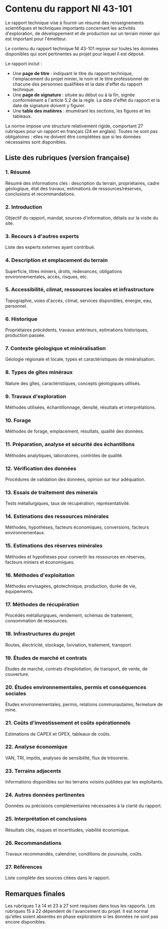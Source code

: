 # Contenu du rapport NI 43-101

Le rapport technique vise à fournir un résumé des renseignements scientifiques et techniques importants concernant les activités d'exploration, de développement et de production sur un terrain minier qui est important pour l'émetteur.

Le contenu du rapport technique NI 43-101 repose sur toutes les données disponibles qui sont pertinentes au projet pour lequel il est déposé.

Le rapport inclut :

- Une **page de titre** : indiquant le titre du rapport technique, l'emplacement du projet minier, le nom et le titre professionnel de chacune des personnes qualifiées et la date d'effet du rapport technique.
- Une **page de signature** : située au début ou à la fin, signée conformément à l'article 5.2 de la règle. La date d'effet du rapport et la date de signature doivent y figurer.
- Une **table des matières** : énumérant les sections, les figures et les tableaux.

La norme impose une structure relativement rigide, comportant 27 rubriques pour un rapport en français (24 en anglais). Toutes ne sont pas obligatoires : elles ne doivent être complétées que si les données nécessaires sont disponibles.

## Liste des rubriques (version française)

### 1. Résumé
Résumé des informations clés : description du terrain, propriétaires, cadre géologique, état des travaux, estimations de ressources/réserves, conclusions et recommandations.

### 2. Introduction
Objectif du rapport, mandat, sources d'information, détails sur la visite du site.

### 3. Recours à d'autres experts
Liste des experts externes ayant contribué.

### 4. Description et emplacement du terrain
Superficie, titres miniers, droits, redevances, obligations environnementales, accès, risques, etc.

### 5. Accessibilité, climat, ressources locales et infrastructure
Topographie, voies d'accès, climat, services disponibles, énergie, eau, personnel.

### 6. Historique
Propriétaires précédents, travaux antérieurs, estimations historiques, production passée.

### 7. Contexte géologique et minéralisation
Géologie régionale et locale, types et caractéristiques de minéralisation.

### 8. Types de gîtes minéraux
Nature des gîtes, caractéristiques, concepts géologiques utilisés.

### 9. Travaux d'exploration
Méthodes utilisées, échantillonnage, densité, résultats et interprétations.

### 10. Forage
Méthodes de forage, emplacement, résultats, qualité des données.

### 11. Préparation, analyse et sécurité des échantillons
Méthodes analytiques, laboratoires, contrôles de qualité.

### 12. Vérification des données
Procédures de validation des données, opinion sur leur adéquation.

### 13. Essais de traitement des minerais
Tests métallurgiques, taux de récupération, représentativité.

### 14. Estimations des ressources minérales
Méthodes, hypothèses, facteurs économiques, conversions, facteurs environnementaux.

### 15. Estimations des réserves minérales
Méthodes et hypothèses pour convertir les ressources en réserves, facteurs miniers et économiques.

### 16. Méthodes d'exploitation
Méthodes envisagées, géotechnique, production, durée de vie, équipements.

### 17. Méthodes de récupération
Procédés métallurgiques, rendement, schémas de traitement, consommation de ressources.

### 18. Infrastructures du projet
Routes, électricité, stockage, lixiviation, traitement, transport.

### 19. Études de marché et contrats
Études de marché, contrats d’exploitation, de transport, de vente, de couverture.

### 20. Études environnementales, permis et conséquences sociales
Études environnementales, permis, relations communautaires, fermeture de mine.

### 21. Coûts d'investissement et coûts opérationnels
Estimations de CAPEX et OPEX, tableaux de coûts.

### 22. Analyse économique
VAN, TRI, impôts, analyses de sensibilité, flux de trésorerie.

### 23. Terrains adjacents
Informations disponibles sur les terrains voisins publiées par les exploitants.

### 24. Autres données pertinentes
Données ou précisions complémentaires nécessaires à la clarté du rapport.

### 25. Interprétation et conclusions
Résultats clés, risques et incertitudes, viabilité économique.

### 26. Recommandations
Travaux recommandés, calendrier, conditions de poursuite, coûts.

### 27. Références
Liste complète des sources citées dans le rapport.

## Remarques finales

Les rubriques 1 à 14 et 23 à 27 sont requises dans tous les rapports. Les rubriques 15 à 22 dépendent de l'avancement du projet. Il est normal qu'elles soient absentes en phase exploratoire si les données ne sont pas encore disponibles.
